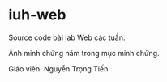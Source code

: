 # iuh-web
Source code bài lab Web các tuần.

Ảnh minh chứng nằm trong mục minh chứng.

Giáo viên: Nguyễn Trọng Tiến
